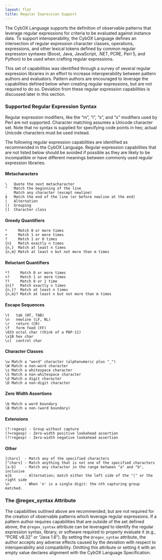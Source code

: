 ```yaml
---
layout: flat
title: Regular Expression Support
---
```

The CybOX Language supports the definition of observable patterns that leverage regular expressions
for criteria to be evaluated against instance data. To support interoperability, the CybOX Language
defines an intersection of regular expression character classes, operations, expressions, and other lexical
tokens defined by common regular expression syntaxes (Boost, Java, JavaScript, .NET, PCRE, Perl 5, and
Python) to be used when crafting regular expressions. 

This set of capabilities was identified through a survey of several regular expression libraries in an effort to increase interoperability between pattern
authors and evaluators. Pattern authors are encouraged to leverage the capabilities defined below
when creating regular expressions, but are not required to do so. Deviation from these regular
expression capabilities is discussed later in this section.

### Supported Regular Expression Syntax
Regular expression modifiers, like the “m”, “i”, “s”, and “x” modifiers used by Perl are not supported.
Character matching assumes a Unicode character set. Note that no syntax is supplied for specifying code
points in hex; actual Unicode characters must be used instead.

The following regular expression capabilities are identified as recommended in the CybOX Language.
Regular expression capabilities that are not listed below should be avoided if possible as they are likely
to be incompatible or have different meanings between commonly used regular expression libraries.

#### Metacharacters

```
\   Quote the next metacharacter
^   Match the beginning of the line
.   Match any character (except newline)
$   Match the end of the line (or before newline at the end)
|   Alternation
()  Grouping
[]  Character class
```

#### Greedy Quantifiers

```
*     Match 0 or more times
+     Match 1 or more times
?     Match 1 or 0 times
{n}   Match exactly n times
{n,}  Match at least n times
{n,m} Match at least n but not more than m times
```

#### Reluctant Quantifiers

```
*?     Match 0 or more times
+?     Match 1 or more times
??     Match 0 or 1 time
{n}?   Match exactly n times
{n,}?  Match at least n times
{n,m}? Match at least n but not more than m times
```

#### Escape Sequences

```
\t   tab (HT, TAB)
\n   newline (LF, NL)
\r   return (CR)
\f   form feed (FF)
\033 octal char (think of a PDP-11)
\x1B hex char
\c[  control char
```

#### Character Classes

```
\w Match a "word" character (alphanumeric plus "_")
\W Match a non-word character
\s Match a whitespace character
\S Match a non-whitespace character
\d Match a digit character
\D Match a non-digit character
```

#### Zero Width Assertions

```
\b Match a word boundary
\B Match a non-(word boundary)
```
#### Extensions

```
(?:regexp) - Group without capture
(?=regexp) - Zero-width positive lookahead assertion
(?!regexp) - Zero-width negative lookahead assertion
```

#### Other

```
[chars]  - Match any of the specified characters
[^chars] - Match anything that is not one of the specified characters
[a-b]    - Match any character in the range between "a" and "b", inclusive
a|b      - Alternation; match either the left side of the "|" or the right side
\n       - When 'n' is a single digit: the nth capturing group matched.
```

### The @regex_syntax Attribute
The capabilities outlined above are recommended, but are not required for the creation of observable
patterns which leverage regular expressions. If a pattern author requires capabilities that are outside of
the set defined above, the `@regex_syntax` attribute can be leveraged to identify the regular expression
syntax, library, or software required to properly evaluate it (e.g., “PCRE v8.32” or “Java 1.6”). By setting
the `@regex_syntax` attribute, the author accepts any adverse effects caused by the deviation with
respect to interoperability and compatibility. Omitting this attribute or setting it with an empty value
declares alignment with the CybOX Language Specification.
